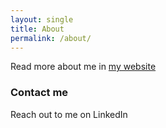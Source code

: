 ```yaml
---
layout: single
title: About
permalink: /about/
---
```


Read more about me in [my website](https://xavier.amatriain.net)


### Contact me

Reach out to me on LinkedIn
